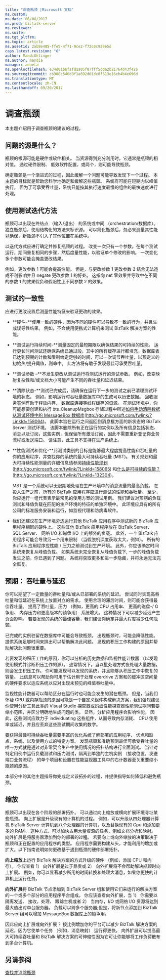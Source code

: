 ```yaml
---
title: "调查瓶颈 |Microsoft 文档"
ms.custom: 
ms.date: 06/08/2017
ms.prod: biztalk-server
ms.reviewer: 
ms.suite: 
ms.tgt_pltfrm: 
ms.topic: article
ms.assetid: 2ab8e485-ffe5-4f71-9ce2-f72c0c939e5d
caps.latest.revision: "6"
author: MandiOhlinger
ms.author: mandia
manager: anneta
ms.openlocfilehash: e34d01bbfafd1a05f87fff5cda2b21764d43f42b
ms.sourcegitcommit: cb908c540d8f1a692d01dc8f313e16cb4b4e696d
ms.translationtype: MT
ms.contentlocale: zh-CN
ms.lasthandoff: 09/20/2017
---
```

# <a name="investigating-bottlenecks"></a>调查瓶颈
本主题介绍用于调查瓶颈的建议的过程。  
  
## <a name="what-is-the-source-of-the-problem"></a>问题的源是什么？  
 瓶颈的根源可能是硬件或软件相关。 当资源得到充分利用时，它通常是瓶颈的相对值。 通过硬件限制、 低效软件配置，或两个，则可能导致瓶颈。  
  
 确定瓶颈是一个渐进式的过程，因此缓解一个问题可能导致发现下一个过程。 本主题的目标就是帮助您科学地确定和缓解这些瓶颈。 系统有可能在短期内以峰值执行。 但为了可承受吞吐量，系统只能按其执行速度最慢的组件的最快速度进行处理。  
  
## <a name="using-an-iterative-approach-to-testing"></a>使用测试迭代方法  
 瓶颈可以出现在终结点 （输入/退出） 的系统或中间 （orchestration/数据库）。 独立瓶颈后，使用结构化的方法来标识源。 可以简化瓶颈后，务必来测量其性能以确保，新瓶颈不引入了其他位置在系统中。  
  
 以迭代方式应进行确定并修复瓶颈的过程。 改变一次只有一个参数，在每个测试运行，期间重复相同的步骤，然后度量性能，以验证单个修改的影响。 一次变化多个参数可能会掩盖更改结果。  
  
 例如，更改参数 1 可能会提高性能。 但是，与更改参数 1 更改参数 2 结合无法造成不利影响并且 negate 更改参数 1 的好处。 这指向 net 零效果并导致中在不同的参数 1 的效果假负和假阳性上不同参数 2 的效果。  
  
## <a name="testing-consistency"></a>测试的一致性  
 应进行更改设置后测量性能特征来验证更改的效果。  
  
-   **硬件-**使用一致的硬件，因为不同的硬件可以导致不一致的行为，并且生成误导性结果。 例如，不会使用便携式计算机来测试 BizTalk 解决方案的性能。  
  
-   **测试运行持续时间-**测量固定的最短期限以确保结果的可持续的性能。 运行更长时间测试还确保系统已通过段，其中的所有缓存进行都填充，数据库表已达到预期的计数和限制给定足够的时间，可以一次调节吞吐量，以预定义的初始热/提升阈值，则命中。 此方法将有助于发现最佳可承受吞吐量。  
  
-   **测试参数 –**不发生更改从测试运行将测试运行的测试参数。 例如，改变映射复杂性和/或文档大小可能产生不同的吞吐量和延迟结果。  
  
-   **清除状态-**测试已完成后，请确保在运行下一步的测试之前已清理测试环境的状态。 例如，影响运行时吞吐量数据库中的生成可以历史数据。 回收服务实例有助于释放内存、 数据库连接等线程缓存的资源。 在测试环境中，你可能想要创建和执行 bts_CleanupMsgbox 存储过程中所述[如何手动清除数据从测试环境中的 MessageBox 数据库](http://go.microsoft.com/fwlink/?LinkId=158064)(http://go.microsoft.com/fwlink/?LinkId=158064)。 此脚本旨在运行之间返回到消息框方面的新状态的 BizTalk Server 测试环境。 该脚本删除所有正在运行的实例以及所有信息包括状态、 消息以及订阅，这些实例，但保留所有激活订阅，因此不需要重新登记你业务流程或发送端口。 请注意，此工具不支持在生产系统上。  
  
-   **性能测试和优化-**此测试类别的目标是能够最大程度提高性能和吞吐量的你的应用程序，并查找你的系统的最大可持续吞吐量 (MST)。  有关规划和最大可持续性能测量的详细信息请参阅[持续性能规划](http://go.microsoft.com/fwlink/?LinkId=158065)(http://go.microsoft.com/fwlink/?LinkId=158065) 和[什么是可持续的性能？](http://go.microsoft.com/fwlink/?LinkId=132304) (http://go.microsoft.com/fwlink/?LinkId=132304)。  
  
     MST 是一个系统可以无限期地处理在生产环境中的消息流量的最高负载。 在投入生产之前，所有的 BizTalk 应用程序应进行测试的性能和吞吐量。 至少，你应运行一组代表表示最常见的使用方案的测试用例。 我们建议对预期的负载测试和峰值负载在匹配的生产环境的特征的单独环境中。 此环境应具有的所有公司的标准服务安装和运行，如监视代理和防病毒软件。  
  
-   我们还建议在生产环境旁边运行其他 BizTalk 应用程序中测试新的 BizTalk 应用程序相同的硬件上。 这些其他 BizTalk 应用程序放在 BizTalk Server、 SQL Server、 网络 I/O 和磁盘 I/O 上的额外的负载。 此外，一个 BizTalk 应用程序可能会导致另一个用来限制 （当假脱机深度获取太大，例如）。 所有的 BizTalk 应用程序应性能 / 压力之前测试到生产环境。 此外，你应该确定时间系统来恢复从峰值负载。 如果系统未完全恢复从峰值负载下, 一步的峰值负载发生之前，你已遇到了问题。 系统将获取更多和进一步隐藏，并将永远无法完全恢复。  
  
## <a name="expectations-throughput-vs-latency"></a>预期： 吞吐量与延迟  
 你可以期望了一定数量的吞吐量和/或从已部署的系统的延迟。 尝试同时实现高吞吐量和低延迟在系统上放置对立的需求。 使用合理的滞后时间，则可能会获得最佳吞吐量。 提高了吞吐量，压力 （例如，更高的 CPU 占用率、 更高的磁盘-/ O 争用、 内存压力和更高版本的锁争用） 系统增大。 这种情况下可以减少延迟产生负面影响。 若要发现的系统的最佳容量，我们建议你确定并最大程度减少任何瓶颈。  
  
 已完成的实例驻留在数据库中可能会导致瓶颈。 出现瓶颈时，可能会降低性能。 提供系统足够时间来排出可以帮助解决此问题。 发现的积压工作构建的原因并帮助解决此问题很重要。  
  
 若要发现的积压工作的原因，你可以分析的历史数据和监视性能计数器 （以发现使用模式并诊断积压工作的源）。 通常情况下，当以批处理方式夜处理大量数据，则会发生积压工作。 你可能发现可以发现的系统，并且能够从积压工作中恢复的容量。 此信息可以帮助你可用于估计用于处理 overdrive 方案和的缓冲区空间量的硬件要求以适应系统以应对出现未预见的峰值吞吐量中。  
  
 监视性能计数器可以帮助区分在运行时也可能会发生的潜在瓶颈。 但是，当我们怀疑 CPU 或内存瓶颈的原因可能是一个自定义组件构成解决方案，我们强烈建议你使用分析工具此类的 Visual Studio 探查器或蚂蚁性能探查器性能测试期间若要缩小范围，并区分明确地生成问题的类。 显然，分析应用程序会影响性能。 因此，这些测试应致力于 individuating 这些组件，从而导致内存消耗、 CPU 使用率或延迟，并且应丢弃这些测试期间收集的数字。  
  
 要获得最佳可持续吞吐量需要丰富的优化系统了解部署的应用程序、 优点和缺点，系统，以及使用方式的特定方案。 发现瓶颈和准确预测最佳可承受吞吐量的唯一方式就是通过对非常契合生产中使用情况的拓扑结构进行全面测试。 当针对特定用例中运行负载测试和压力测试，隔离到单独的主机实例 （接收位置，发送端口业务流程） 的单个项目和设置在性能监视器工具中的右计数器至关重要缩小瓶颈的原因。  
  
 本部分中的其他主题指导你完成定义该拓扑的过程，并提供指导如何降低和避免瓶颈。  
  
## <a name="scaling"></a>缩放  
 瓶颈可以出现在各个阶段的部署拓扑。 可以通过向上缩放或横向扩展环境寻址某些瓶颈。 向上扩展是升级现有的计算机的过程。 例如，可以升级从四处理器计算机 BizTalk Server 计算机到八个处理器的计算机，以及替换现有的 Cpu 和添加更多的 RAM。 这种方式，可以加快占用大量资源的任务，例如文档分析和映射。 向外扩展是将服务器添加到你的部署的过程。 若要向上或向外缩放的决策取决于瓶颈和正在配置的应用程序的类型。 应用程序需要构建从头，才能利用的增加或扩大。以下指南说明如何更改基于遇到瓶颈的硬件部署拓扑。  
  
 **向上缩放**上运行 BizTalk 解决方案的方式升级的硬件 （例如，添加 CPU 和内存）。 你应查看 1） 向外扩展是过于昂贵或 2） 向外扩展将不会帮助解决瓶颈时向上扩展。 例如，你可以显著减少所用的时间转换和处理大消息，如果你更快的计算机上运行任务。  
  
 **向外扩展**将 BizTalk 节点添加到 BizTalk Server 组和使用它们来运行的解决方案的一个或多个部分的应用程序平台组成。 你应该查看向外扩展，当 1） 你需要以隔离发送、 接收，处理、 跟踪主机或者 2） 当内存，I/O 或网络 I/O 资源将达到最大值出对单台服务器。 负载可以跨多个服务器;但是，将新节点添加到 BizTalk Server 组可以增加 MessageBox 数据库上的锁争用。  
  
 因此应向上扩展或向外扩展？ 按比例增加你的平台可以减少 BizTalk 解决方案的延迟，因为它使单个任务 （例如，消息映射） 运行得更快。 向外扩展可以提高最大可持续吞吐量和 BizTalk 解决方案的可伸缩性因为它可让你能够将工作负荷散布到多台计算机。  
  
## <a name="see-also"></a>另请参阅  
 [查找并消除瓶颈](../technical-guides/finding-and-eliminating-bottlenecks.md)